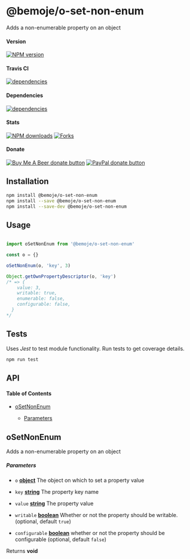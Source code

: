 # @bemoje/o-set-non-enum

Adds a non-enumerable property on an object

#### Version

<span><a href="https://npmjs.org/@bemoje/o-set-non-enum" title="View this project on NPM"><img src="https://img.shields.io/npm/v/@bemoje/o-set-non-enum" alt="NPM version" /></a></span>

#### Travis CI

<span><a href="https://npmjs.org/@bemoje/o-set-non-enum" title="View this project on NPM"><img src="https://travis-ci.org/bemoje/bemoje-o-set-non-enum.svg?branch=master" alt="dependencies" /></a></span>

#### Dependencies

<span><a href="https://npmjs.org/@bemoje/o-set-non-enum" title="View this project on NPM"><img src="https://david-dm.org/bemoje/bemoje-o-set-non-enum.svg" alt="dependencies" /></a></span>

#### Stats

<span><a href="https://npmjs.org/@bemoje/o-set-non-enum" title="View this project on NPM"><img src="https://img.shields.io/npm/dt/@bemoje/o-set-non-enum" alt="NPM downloads" /></a></span>
<span><a href="https://github.com/bemoje/bemoje-o-set-non-enum/fork" title="Fork this project"><img src="https://img.shields.io/github/forks/bemoje/bemoje-o-set-non-enum" alt="Forks" /></a></span>

#### Donate

<span><a href="https://www.buymeacoffee.com/bemoje" title="Donate to this project using Buy Me A Beer"><img src="https://img.shields.io/badge/buy%20me%20a%20coffee-donate-yellow.svg?label=Buy me a beer!" alt="Buy Me A Beer donate button" /></a></span>
<span><a href="https://paypal.me/forstaaloen" title="Donate to this project using Paypal"><img src="https://img.shields.io/badge/paypal-donate-yellow.svg?label=PayPal" alt="PayPal donate button" /></a></span>

## Installation

```sh
npm install @bemoje/o-set-non-enum
npm install --save @bemoje/o-set-non-enum
npm install --save-dev @bemoje/o-set-non-enum
```

## Usage

```javascript

import oSetNonEnum from '@bemoje/o-set-non-enum'

const o = {}

oSetNonEnum(o, 'key', 3)

Object.getOwnPropertyDescriptor(o, 'key')
/* => {
    value: 3,
    writable: true,
    enumerable: false,
    configurable: false,
  }
*/

```


## Tests
Uses *Jest* to test module functionality. Run tests to get coverage details.

```bash
npm run test
```

## API
<!-- Generated by documentation.js. Update this documentation by updating the source code. -->

#### Table of Contents

-   [oSetNonEnum][1]

    -   [Parameters][2]

## oSetNonEnum

Adds a non-enumerable property on an object

##### Parameters

-   `o` **[object][3]** The object on which to set a property value

-   `key` **[string][4]** The property key name

-   `value` **[string][4]** The property value

-   `writable` **[boolean][5]** Whether or not the property should be writable. (optional, default `true`)

-   `configurable` **[boolean][5]** whether or not the property should be configurable (optional, default `false`)

Returns **void** 

[1]: #osetnonenum

[2]: #parameters

[3]: https://developer.mozilla.org/docs/Web/JavaScript/Reference/Global_Objects/Object

[4]: https://developer.mozilla.org/docs/Web/JavaScript/Reference/Global_Objects/String

[5]: https://developer.mozilla.org/docs/Web/JavaScript/Reference/Global_Objects/Boolean